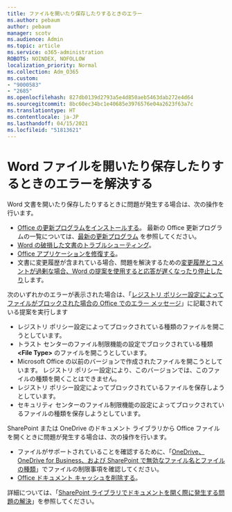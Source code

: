 ```yaml
---
title: ファイルを開いたり保存したりするときのエラー
ms.author: pebaum
author: pebaum
manager: scotv
ms.audience: Admin
ms.topic: article
ms.service: o365-administration
ROBOTS: NOINDEX, NOFOLLOW
localization_priority: Normal
ms.collection: Adm_O365
ms.custom:
- "9000583"
- "2685"
ms.openlocfilehash: 827db0139d2793a5e4d850aeb5463dab272e4d64
ms.sourcegitcommit: 8bc60ec34bc1e40685e3976576e04a2623f63a7c
ms.translationtype: HT
ms.contentlocale: ja-JP
ms.lasthandoff: 04/15/2021
ms.locfileid: "51813621"
---
```

# <a name="resolve-errors-opening-or-saving-word-files"></a>Word ファイルを開いたり保存したりするときのエラーを解決する

Word 文書を開いたり保存したりするときに問題が発生する場合は、次の操作を行います。

- [Office の更新プログラムをインストールする](https://support.office.com/article/2ab296f3-7f03-43a2-8e50-46de917611c5)。 最新の Office 更新プログラムの一覧については、[最新の更新プログラム](https://docs.microsoft.com/officeupdates/office-updates-msi) を参照してください。
- [Word の破損した文書のトラブルシューティング](https://docs.microsoft.com/office/troubleshoot/word/damaged-documents-in-word)。
- [Office アプリケーションを修復する](https://support.office.com/Article/Repair-an-Office-application-7821d4b6-7c1d-4205-aa0e-a6b40c5bb88b)。
- 文書に変更履歴が含まれている場合、問題を解決するための[変更履歴とコメントが過剰な場合、Word の提案を使用すると応答が遅くなったり停止したり](https://docs.microsoft.com/office/troubleshoot/word/word-stops-responding)します。

次のいずれかのエラーが表示された場合は、「[レジストリ ポリシー設定によってファイルがブロックされた場合の Office でのエラー メッセージ](https://docs.microsoft.com/office/troubleshoot/settings/file-blocked-in-office)」に記載されている提案を実行します

- レジストリ ポリシー設定によってブロックされている種類のファイルを開こうとしています。
- トラスト センターのファイル制限機能の設定でブロックされている種類 **\<File Type\>** のファイルを開こうとしています。
- Microsoft Office の以前のバージョンで作成されたファイルを開こうとしています。 レジストリ ポリシー設定により、このバージョンでは、このファイルの種類を開くことはできません。
- レジストリ ポリシー設定によってブロックされているファイルを保存しようとしています。
- セキュリティ センターのファイル制限機能の設定によってブロックされているファイルの種類を保存しようとしています。

SharePoint または OneDrive のドキュメント ライブラリから Office ファイルを開くときに問題が発生する場合は、次の操作を行います。

- ファイルがサポートされていることを確認するために、「[OneDrive、OneDrive for Business、および SharePoint で無効なファイル名とファイルの種類](https://support.office.com/article/64883a5d-228e-48f5-b3d2-eb39e07630fa)」でファイルの制限事項を確認してください。 
- [Office ドキュメント キャッシュを削除する](https://support.office.com/article/b1d3765e-d71b-4bb8-99ca-acd22c42995d
)。 

詳細については、「[SharePoint ライブラリでドキュメントを開く際に発生する問題の解決](https://support.office.com/article/31329fa1-4ad0-47fc-95d8-bb0c5b12a536)」を参照してください。